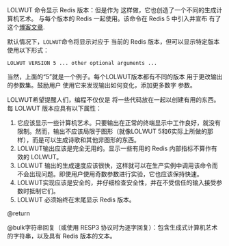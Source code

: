 LOLWUT 命令显示 Redis 版本：但是作为
这样做，它也创造了一个不同的生成计算机艺术。
与每个版本的 Redis 一起使用。该命令在 Redis 5 中引入并宣布
有了这个[博客文章](http://antirez.com/news/123).

默认情况下，`LOLWUT`命令将显示对应于
当前的 Redis 版本，但可以显示特定版本
使用以下形式：

    LOLWUT VERSION 5 ... other optional arguments ...

当然，上面的“5”就是一个例子。每个LOLWUT版本都有不同的版本
用于更改输出的参数集。鼓励用户
使用它来发现输出如何变化，添加更多数字
参数。

LOLWUT希望提醒人们，编程不仅仅是
将一些代码放在一起以创建有用的东西。每
LOLWUT 版本应具有以下属性：

1.  它应该显示一些计算机艺术。只要输出在正常的终端显示中工作良好，就没有限制。然而，输出不应该局限于图形（就像LOLWUT 5和6实际上所做的那样），而是可以生成诗歌和其他非图形的东西。
2.  LOLWUT输出应该是完全无用的。显示一些有用的 Redis 内部指标不算作有效的 LOLWUT。
3.  LOLWUT 输出的生成速度应该很快，这样就可以在生产实例中调用该命令而不会出现问题。即使用户使用奇数参数进行实验，它也应该保持快速。
4.  LOLWUT实现应该是安全的，并仔细检查安全性，并在不受信任的输入接受参数时抵制它们。
5.  LOLWUT 必须始终在末尾显示 Redis 版本。

@return

@bulk字符串回复（或使用 RESP3 协议时为逐字回复）：包含生成式计算机艺术的字符串，以及具有 Redis 版本的文本。
